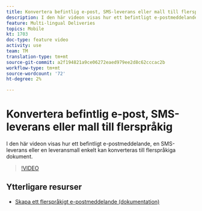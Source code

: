 ```yaml
---
title: Konvertera befintlig e-post, SMS-leverans eller mall till flerspråkig
description: I den här videon visas hur ett befintligt e-postmeddelande, en SMS-leverans eller en leveransmall enkelt kan konverteras till flerspråkiga dokument.
feature: Multi-lingual Deliveries
topics: Mobile
kt: 1703
doc-type: feature video
activity: use
team: TM
translation-type: tm+mt
source-git-commit: a2f194821a9ce06272eaed979ee2d8c62cccac2b
workflow-type: tm+mt
source-wordcount: '72'
ht-degree: 2%

---
```



# Konvertera befintlig e-post, SMS-leverans eller mall till flerspråkig

I den här videon visas hur ett befintligt e-postmeddelande, en SMS-leverans eller en leveransmall enkelt kan konverteras till flerspråkiga dokument.

>[!VIDEO](https://video.tv.adobe.com/v/23251?quality=12)

## Ytterligare resurser

* [Skapa ett flerspråkigt e-postmeddelande (dokumentation)](https://helpx.adobe.com/campaign/standard/channels/using/creating-a-multilingual-email.html)
